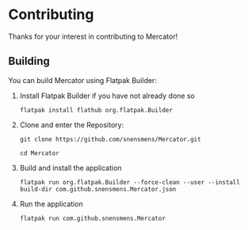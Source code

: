 # Contributing
Thanks for your interest in contributing to Mercator!

## Building
You can build Mercator using Flatpak Builder:
1. Install Flatpak Builder if you have not already done so
    ```
    flatpak install flathub org.flatpak.Builder
    ```

2. Clone and enter the Repository:
    ```
   git clone https://github.com/snensmens/Mercator.git
   
   cd Mercator
   ```

3. Build and install the application
    ```
   flatpak run org.flatpak.Builder --force-clean --user --install build-dir com.github.snensmens.Mercator.json
   ```
   
4. Run the application
    ```
   flatpak run com.github.snensmens.Mercator
   ```